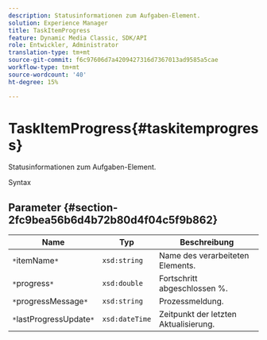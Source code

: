 ```yaml
---
description: Statusinformationen zum Aufgaben-Element.
solution: Experience Manager
title: TaskItemProgress
feature: Dynamic Media Classic, SDK/API
role: Entwickler, Administrator
translation-type: tm+mt
source-git-commit: f6c97606d7a4209427316d7367013ad9585a5cae
workflow-type: tm+mt
source-wordcount: '40'
ht-degree: 15%

---
```



# TaskItemProgress{#taskitemprogress}

Statusinformationen zum Aufgaben-Element.

Syntax

## Parameter {#section-2fc9bea56b6d4b72b80d4f04c5f9b862}

| Name | Typ | Beschreibung |
|---|---|---|
| `*`itemName`*` | `xsd:string` | Name des verarbeiteten Elements. |
| `*`progress`*` | `xsd:double` | Fortschritt abgeschlossen %. |
| `*`progressMessage`*` | `xsd:string` | Prozessmeldung. |
| `*`lastProgressUpdate`*` | `xsd:dateTime` | Zeitpunkt der letzten Aktualisierung. |


